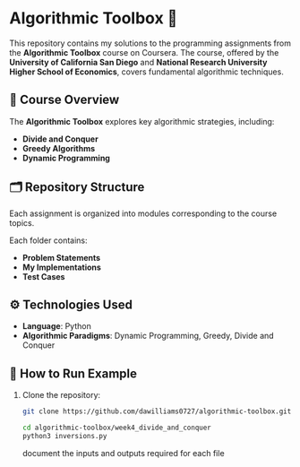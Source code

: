 # Algorithmic Toolbox 🚀

This repository contains my solutions to the programming assignments from the **Algorithmic Toolbox** course on Coursera. The course, offered by the **University of California San Diego** and **National Research University Higher School of Economics**, covers fundamental algorithmic techniques.

## 📌 Course Overview
The **Algorithmic Toolbox** explores key algorithmic strategies, including:
- **Divide and Conquer**
- **Greedy Algorithms**
- **Dynamic Programming**


## 🗂 Repository Structure
Each assignment is organized into modules corresponding to the course topics.


Each folder contains:
- **Problem Statements**
- **My Implementations**
- **Test Cases**

## ⚙️ Technologies Used
- **Language**: Python 
- **Algorithmic Paradigms**: Dynamic Programming, Greedy, Divide and Conquer

## 🚀 How to Run Example
1. Clone the repository:
   ```bash
   git clone https://github.com/dawilliams0727/algorithmic-toolbox.git

   cd algorithmic-toolbox/week4_divide_and_conquer
   python3 inversions.py
    ```

   document the inputs and outputs required for each file

